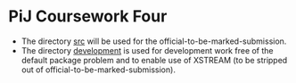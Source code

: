 # PiJ Coursework Four

* The directory [src](src) will be used for the official-to-be-marked-submission.
* The directory [development](development) is used for development work free of
  the default package problem and to enable use of XSTREAM (to be stripped out 
  of official-to-be-marked-submission).

